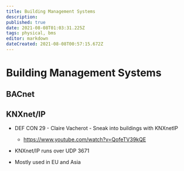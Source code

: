```yaml
---
title: Building Management Systems
description: 
published: true
date: 2021-08-08T01:03:31.225Z
tags: physical, bms
editor: markdown
dateCreated: 2021-08-08T00:57:15.672Z
---
```


# Building Management Systems

## BACnet


## KNXnet/IP
- DEF CON 29 - Claire Vacherot - Sneak into buildings with KNXnetIP
  - https://www.youtube.com/watch?v=QofeTV39kQE

- KNXnet/IP runs over UDP 3671
- Mostly used in EU and Asia